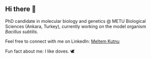 ## Hi there 👋

PhD candidate in molecular biology and genetics @ METU Biological Sciences (Ankara, Turkey), currently working on the model organism _Bacillus subtilis_.

Feel free to connect with me on LinkedIn: [Meltem Kutnu](https://www.linkedin.com/in/meltem-kutnu/)

Fun fact about me: I like doves. 🕊️ 


<!--
**meltemktn/meltemktn** is a ✨ _special_ ✨ repository because its `README.md` (this file) appears on your GitHub profile.

Here are some ideas to get you started:

- 🔭 I’m currently working on ...
- 🌱 I’m currently learning ...
- 👯 I’m looking to collaborate on ...
- 🤔 I’m looking for help with ...
- 💬 Ask me about ...
- 📫 How to reach me: ...
- 😄 Pronouns: ...
- ⚡ Fun fact: ...
-->
